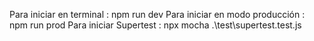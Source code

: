Para iniciar en terminal : npm run dev
Para iniciar en modo producción : npm run prod
Para iniciar Supertest : npx mocha .\test\supertest.test.js
